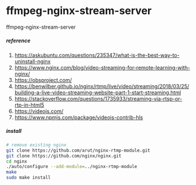 # ffmpeg-nginx-stream-server
ffmpeg-nginx-stream-server
##### reference
1. https://askubuntu.com/questions/235347/what-is-the-best-way-to-uninstall-nginx
2. https://www.nginx.com/blog/video-streaming-for-remote-learning-with-nginx/
3. https://obsproject.com/
4. https://benwilber.github.io/nginx/rtmp/live/video/streaming/2018/03/25/building-a-live-video-streaming-website-part-1-start-streaming.html
5. https://stackoverflow.com/questions/1735933/streaming-via-rtsp-or-rtp-in-html5
6. https://videojs.com/
7. https://www.npmjs.com/package/videojs-contrib-hls


##### install
```sh
# remove existing nginx
git clone https://github.com/arut/nginx-rtmp-module.git
git clone https://github.com/nginx/nginx.git
cd nginx
./auto/configure --add-module=../nginx-rtmp-module
make
sudo make install
```